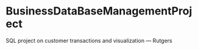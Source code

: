 # BusinessDataBaseManagementProject
SQL project on customer transactions and visualization — Rutgers
